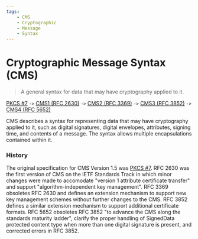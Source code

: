 ```yaml
---
tags:
	- CMS
	- Cryptographic
	- Message
	- Syntax
---
```


# Cryptographic Message Syntax (CMS)
> A general syntax for data that may have cryptography applied to it.

[PKCS #7](https://tools.ietf.org/html/rfc2315) `->` [CMS1 (RFC 2630)](https://tools.ietf.org/html/rfc2630) `->` [CMS2 (RFC 3369)](https://tools.ietf.org/html/rfc3369) `->` [CMS3 (RFC 3852)](https://tools.ietf.org/html/rfc3852) `->` [CMS4 (RFC 5652)](https://tools.ietf.org/html/rfc5652)

CMS describes a syntax for representing data that may have cryptography applied to it, such as digital signatures, digital envelopes, attributes, signing time, and contents of a message. The syntax allows multiple encapsulations contained within it.

### History

The original specification for CMS Version 1.5 was [PKCS #7](https://tools.ietf.org/html/rfc2315). RFC 2630 was the first version of CMS on the IETF Standards Track in which minor changes were made to accomodate "version 1 attribute certificate transfer" and support "algorithm-independent key management".  RFC 3369 obsoletes RFC 2630 and defines an extension mechanism to support new key management schemes without further changes to the CMS. RFC 3852 defines a similar extension mechanism to support additional certificate formats. RFC 5652 obsoletes RFC 3852 "to advance the CMS along the standards maturity ladder", clarify the proper handling of SignedData protected content type when more than one digital signature is present, and corrected errors in RFC 3852.

